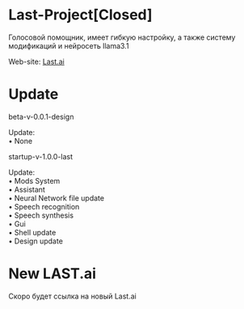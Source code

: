 # Last-Project[Closed]
Голосовой помощник, имеет гибкую настройку, а также систему модификаций и нейросеть llama3.1

Web-site: [Last.ai](http://last.ai.tilda.ws/)

# Update
beta-v-0.0.1-design 
  
   Update:  
    • None

startup-v-1.0.0-last

   Update:  
    • Mods System  
    • Assistant  
    • Neural Network file update  
    • Speech recognition  
    • Speech synthesis  
    • Gui  
    • Shell update  
    • Design update  
    
# New LAST.ai
Скоро будет ссылка на новый Last.ai
